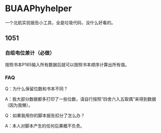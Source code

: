 # BUAAPhyhelper

一个北航实验报告小工具，全是垃圾代码，没什么好看的。

## 1051

### 自组电位差计（必做）

按照书本P165输入所有数据后就可以按照书本顺序计算出所有值。

### FAQ

Q：为什么保留位数和书本不同？

A：我大部分数据都多打印了一些位数，请自行按照“四舍六入五取偶”来得到数据（因为我懒）。

Q：如果我用你的脚本报告扣分了怎么办？

A：本人对脚本产生的任何后果概不负责。